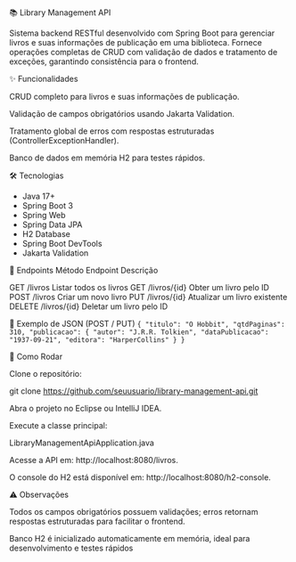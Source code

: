 📚 Library Management API

Sistema backend RESTful desenvolvido com Spring Boot para gerenciar livros e suas informações de publicação em uma biblioteca.
Fornece operações completas de CRUD com validação de dados e tratamento de exceções, garantindo consistência para o frontend.

✨ Funcionalidades

CRUD completo para livros e suas informações de publicação.

Validação de campos obrigatórios usando Jakarta Validation.

Tratamento global de erros com respostas estruturadas (ControllerExceptionHandler).

Banco de dados em memória H2 para testes rápidos.

🛠 Tecnologias
- Java 17+
- Spring Boot 3
- Spring Web
- Spring Data JPA
- H2 Database
- Spring Boot DevTools
- Jakarta Validation

🔗 Endpoints
Método	Endpoint	Descrição

GET	/livros	Listar todos os livros
GET	/livros/{id}	Obter um livro pelo ID
POST	/livros	Criar um novo livro
PUT	/livros/{id}	Atualizar um livro existente
DELETE	/livros/{id}	Deletar um livro pelo ID

📝 Exemplo de JSON (POST / PUT)
`{
  "titulo": "O Hobbit",
  "qtdPaginas": 310,
  "publicacao": {
    "autor": "J.R.R. Tolkien",
    "dataPublicacao": "1937-09-21",
    "editora": "HarperCollins"
  }
}`

🚀 Como Rodar

Clone o repositório:

git clone https://github.com/seuusuario/library-management-api.git


Abra o projeto no Eclipse ou IntelliJ IDEA.

Execute a classe principal:

LibraryManagementApiApplication.java


Acesse a API em: http://localhost:8080/livros.

O console do H2 está disponível em: http://localhost:8080/h2-console.

⚠ Observações

Todos os campos obrigatórios possuem validações; erros retornam respostas estruturadas para facilitar o frontend.

Banco H2 é inicializado automaticamente em memória, ideal para desenvolvimento e testes rápidos
